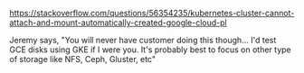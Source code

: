 https://stackoverflow.com/questions/56354235/kubernetes-cluster-cannot-attach-and-mount-automatically-created-google-cloud-pl

Jeremy says, "You will never have customer doing this though... I'd test GCE disks using GKE if I were you. It's probably best to focus on other type of storage like NFS, Ceph, Gluster, etc"
